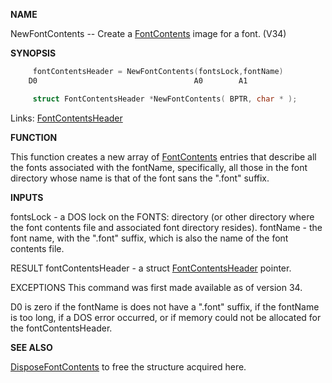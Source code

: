 
**NAME**

NewFontContents -- Create a [FontContents](_0102) image for a font. (V34)

**SYNOPSIS**

```c
     fontContentsHeader = NewFontContents(fontsLock,fontName)
    D0                                   A0        A1

     struct FontContentsHeader *NewFontContents( BPTR, char * );

```
Links: [FontContentsHeader](_0102) 

**FUNCTION**

This function creates a new array of [FontContents](_0102) entries
that describe all the fonts associated with the fontName,
specifically, all those in the font directory whose name
is that of the font sans the &#034;.font&#034; suffix.

**INPUTS**

fontsLock - a DOS lock on the FONTS: directory (or other
directory where the font contents file and associated
font directory resides).
fontName - the font name, with the &#034;.font&#034; suffix, which
is also the name of the font contents file.

RESULT
fontContentsHeader - a struct [FontContentsHeader](_0102) pointer.

EXCEPTIONS
This command was first made available as of version 34.

D0 is zero if the fontName is does not have a &#034;.font&#034; suffix,
if the fontName is too long, if a DOS error occurred, or if
memory could not be allocated for the fontContentsHeader.

**SEE ALSO**

[DisposeFontContents](DisposeFontContents) to free the structure acquired here.
